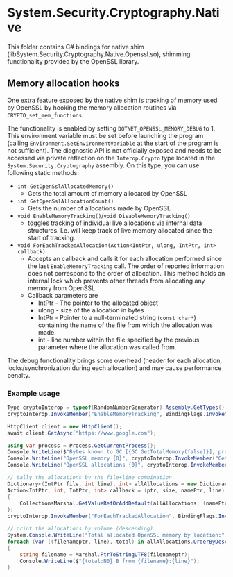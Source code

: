 # System.Security.Cryptography.Native

This folder contains C# bindings for native shim (libSystem.Security.Cryptography.Native.Openssl.so), shimming functionality provided by the OpenSSL library.

## Memory allocation hooks

One extra feature exposed by the native shim is tracking of memory used by
OpenSSL by hooking the memory allocation routines via
`CRYPTO_set_mem_functions`.

The functionality is enabled by setting
`DOTNET_OPENSSL_MEMORY_DEBUG` to 1. This environment
variable must be set before launching the program (calling
`Environment.SetEnvironmentVariable` at the start of the program is not
sufficient). The diagnostic API is not officially exposed and needs to be
accessed via private reflection on the `Interop.Crypto` type located in the
`System.Security.Cryptography` assembly. On this type, you can use following static
methods:

- `int GetOpenSslAllocatedMemory()`
    - Gets the total amount of memory allocated by OpenSSL
- `int GetOpenSslAllocationCount()`
    - Gets the number of allocations made by OpenSSL
- `void EnableMemoryTracking()`/`void DisableMemoryTracking()`
    - toggles tracking of individual live allocations via internal data
      structures. I.e. will keep track of live memory allocated since the start of
      tracking.
- `void ForEachTrackedAllocation(Action<IntPtr, ulong, IntPtr, int> callback)`
    - Accepts an callback and calls it for each allocation performed since the
      last `EnableMemoryTracking` call. The order of reported information does not
      correspond to the order of allocation. This method holds an internal lock
      which prevents other threads from allocating any memory from OpenSSL.
    - Callback parameters are
        - IntPtr - The pointer to the allocated object
        - ulong - size of the allocation in bytes
        - IntPtr - Pointer to a null-terminated string (`const char*`) containing the name of the file from which the allocation was made.
        - int - line number within the file specified by the previous parameter where the allocation was called from.

The debug functionality brings some overhead (header for each allocation,
locks/synchronization during each allocation) and may cause performance penalty.

### Example usage

```cs
Type cryptoInterop = typeof(RandomNumberGenerator).Assembly.GetTypes().First(t => t.Name == "Crypto");
cryptoInterop.InvokeMember("EnableMemoryTracking", BindingFlags.InvokeMethod | BindingFlags.NonPublic | BindingFlags.Public | BindingFlags.Static, null, null, null);

HttpClient client = new HttpClient();
await client.GetAsync("https://www.google.com");

using var process = Process.GetCurrentProcess();
Console.WriteLine($"Bytes known to GC [{GC.GetTotalMemory(false)}], process working set [{process.WorkingSet64}]");
Console.WriteLine("OpenSSL memory {0}", cryptoInterop.InvokeMember("GetOpenSslAllocatedMemory", BindingFlags.InvokeMethod | BindingFlags.Public | BindingFlags.Static, null, null, null));
Console.WriteLine("OpenSSL allocations {0}", cryptoInterop.InvokeMember("GetOpenSslAllocationCount", BindingFlags.InvokeMethod | BindingFlags.Public | BindingFlags.Static, null, null, null));

// tally the allocations by the file+line combination
Dictionary<(IntPtr file, int line), int> allAllocations = new Dictionary<(IntPtr file, int line), int>();
Action<IntPtr, int, IntPtr, int> callback = (ptr, size, namePtr, line) =>
{
    CollectionsMarshal.GetValueRefOrAddDefault(allAllocations, (namePtr, line), out _) += size;
};
cryptoInterop.InvokeMember("ForEachTrackedAllocation", BindingFlags.InvokeMethod | BindingFlags.NonPublic | BindingFlags.Public | BindingFlags.Static | BindingFlags.Instance, null, null, new object[] { callback });

// print the allocations by volume (descending)
System.Console.WriteLine("Total allocated OpenSSL memory by location:");
foreach (var ((filenameptr, line), total) in allAllocations.OrderByDescending(kvp => kvp.Value))
{
    string filename = Marshal.PtrToStringUTF8(filenameptr);
    Console.WriteLine($"{total:N0} B from {filename}:{line}");
}
```